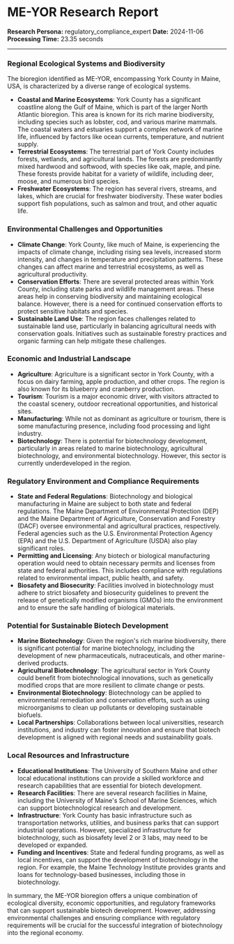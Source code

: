 # ME-YOR Research Report

**Research Persona:** regulatory_compliance_expert
**Date:** 2024-11-06
**Processing Time:** 23.35 seconds

---

### Regional Ecological Systems and Biodiversity

The bioregion identified as ME-YOR, encompassing York County in Maine, USA, is characterized by a diverse range of ecological systems.

- **Coastal and Marine Ecosystems**: York County has a significant coastline along the Gulf of Maine, which is part of the larger North Atlantic bioregion. This area is known for its rich marine biodiversity, including species such as lobster, cod, and various marine mammals. The coastal waters and estuaries support a complex network of marine life, influenced by factors like ocean currents, temperature, and nutrient supply.
- **Terrestrial Ecosystems**: The terrestrial part of York County includes forests, wetlands, and agricultural lands. The forests are predominantly mixed hardwood and softwood, with species like oak, maple, and pine. These forests provide habitat for a variety of wildlife, including deer, moose, and numerous bird species.
- **Freshwater Ecosystems**: The region has several rivers, streams, and lakes, which are crucial for freshwater biodiversity. These water bodies support fish populations, such as salmon and trout, and other aquatic life.

### Environmental Challenges and Opportunities

- **Climate Change**: York County, like much of Maine, is experiencing the impacts of climate change, including rising sea levels, increased storm intensity, and changes in temperature and precipitation patterns. These changes can affect marine and terrestrial ecosystems, as well as agricultural productivity.
- **Conservation Efforts**: There are several protected areas within York County, including state parks and wildlife management areas. These areas help in conserving biodiversity and maintaining ecological balance. However, there is a need for continued conservation efforts to protect sensitive habitats and species.
- **Sustainable Land Use**: The region faces challenges related to sustainable land use, particularly in balancing agricultural needs with conservation goals. Initiatives such as sustainable forestry practices and organic farming can help mitigate these challenges.

### Economic and Industrial Landscape

- **Agriculture**: Agriculture is a significant sector in York County, with a focus on dairy farming, apple production, and other crops. The region is also known for its blueberry and cranberry production.
- **Tourism**: Tourism is a major economic driver, with visitors attracted to the coastal scenery, outdoor recreational opportunities, and historical sites.
- **Manufacturing**: While not as dominant as agriculture or tourism, there is some manufacturing presence, including food processing and light industry.
- **Biotechnology**: There is potential for biotechnology development, particularly in areas related to marine biotechnology, agricultural biotechnology, and environmental biotechnology. However, this sector is currently underdeveloped in the region.

### Regulatory Environment and Compliance Requirements

- **State and Federal Regulations**: Biotechnology and biological manufacturing in Maine are subject to both state and federal regulations. The Maine Department of Environmental Protection (DEP) and the Maine Department of Agriculture, Conservation and Forestry (DACF) oversee environmental and agricultural practices, respectively. Federal agencies such as the U.S. Environmental Protection Agency (EPA) and the U.S. Department of Agriculture (USDA) also play significant roles.
- **Permitting and Licensing**: Any biotech or biological manufacturing operation would need to obtain necessary permits and licenses from state and federal authorities. This includes compliance with regulations related to environmental impact, public health, and safety.
- **Biosafety and Biosecurity**: Facilities involved in biotechnology must adhere to strict biosafety and biosecurity guidelines to prevent the release of genetically modified organisms (GMOs) into the environment and to ensure the safe handling of biological materials.

### Potential for Sustainable Biotech Development

- **Marine Biotechnology**: Given the region's rich marine biodiversity, there is significant potential for marine biotechnology, including the development of new pharmaceuticals, nutraceuticals, and other marine-derived products.
- **Agricultural Biotechnology**: The agricultural sector in York County could benefit from biotechnological innovations, such as genetically modified crops that are more resilient to climate change or pests.
- **Environmental Biotechnology**: Biotechnology can be applied to environmental remediation and conservation efforts, such as using microorganisms to clean up pollutants or developing sustainable biofuels.
- **Local Partnerships**: Collaborations between local universities, research institutions, and industry can foster innovation and ensure that biotech development is aligned with regional needs and sustainability goals.

### Local Resources and Infrastructure

- **Educational Institutions**: The University of Southern Maine and other local educational institutions can provide a skilled workforce and research capabilities that are essential for biotech development.
- **Research Facilities**: There are several research facilities in Maine, including the University of Maine's School of Marine Sciences, which can support biotechnological research and development.
- **Infrastructure**: York County has basic infrastructure such as transportation networks, utilities, and business parks that can support industrial operations. However, specialized infrastructure for biotechnology, such as biosafety level 2 or 3 labs, may need to be developed or expanded.
- **Funding and Incentives**: State and federal funding programs, as well as local incentives, can support the development of biotechnology in the region. For example, the Maine Technology Institute provides grants and loans for technology-based businesses, including those in biotechnology.

In summary, the ME-YOR bioregion offers a unique combination of ecological diversity, economic opportunities, and regulatory frameworks that can support sustainable biotech development. However, addressing environmental challenges and ensuring compliance with regulatory requirements will be crucial for the successful integration of biotechnology into the regional economy.